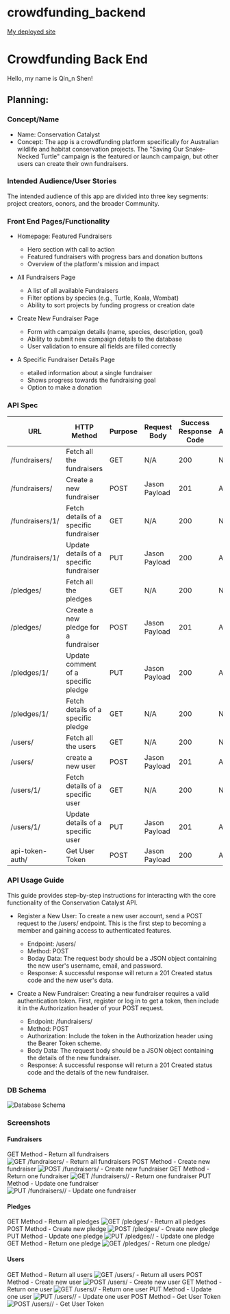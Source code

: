 # crowdfunding_backend
[My deployed site](https://conservation-catalyst-7ab9167ac176.herokuapp.com/fundraisers/)

# Crowdfunding Back End
Hello, my name is Qin_n Shen!

## Planning:
### Concept/Name
- Name: Conservation Catalyst
- Concept: The app is a crowdfunding platform specifically for Australian wildlife and habitat conservation projects. 
  The "Saving Our Snake-Necked Turtle" campaign is the featured or launch campaign, but other users can create their own fundraisers.

### Intended Audience/User Stories
The intended audience of this app are divided into three key segments: project creators, oonors, and the broader Community.

### Front End Pages/Functionality
- Homepage: Featured Fundraisers
    - Hero section with call to action
    - Featured fundraisers with progress bars and donation buttons
    - Overview of the platform's mission and impact

- All Fundraisers Page 
    - A list of all available Fundraisers
    - Filter options by species (e.g., Turtle, Koala, Wombat)
    - Ability to sort projects by funding progress or creation date

- Create New Fundraiser Page
    - Form with campaign details (name, species, description, goal) 
    - Ability to submit new campaign details to the database
    - User validation to ensure all fields are filled correctly

- A Specific  Fundraiser Details Page 
    - etailed information about a single fundraiser
    - Shows progress towards the fundraising goal 
    - Option to make a donation

### API Spec

| URL             | HTTP Method                             | Purpose | Request Body  | Success Response Code | Authentication/Authorisation |
| --------------- | --------------------------------------- | ------- | ------------- | --------------------- | ---------------------------- |
| /fundraisers/   | Fetch all the fundraisers               | GET     | N/A           | 200                   | None                         |
| /fundraisers/   | Create a new fundraiser                 | POST    | Jason Payload | 201                   | Any logged in user           |
| /fundraisers/1/ | Fetch details of a specific fundraiser  | GET     | N/A           | 200                   | None                         |
| /fundraisers/1/ | Update details of a specific fundraiser | PUT     | Jason Payload | 200                   | Any logged in user           |
| /pledges/       | Fetch all the pledges                   | GET     | N/A           | 200                   | None                         |
| /pledges/       | Create a new pledge for a fundraiser    | POST    | Jason Payload | 201                   | Any logged in user           |
| /pledges/1/     | Update comment of a specific pledge     | PUT     | Jason Payload | 200                   | Any logged in user           |
| /pledges/1/     | Fetch details of a specific pledge      | GET     | N/A           | 200                   | None                         |
| /users/         | Fetch all the users                     | GET     | N/A           | 200                   | None                         |
| /users/         | create a new user                       | POST    | Jason Payload | 201                   | Any logged in user           |
| /users/1/       | Fetch details of a specific user        | GET     | N/A           | 200                   | None                         |
| /users/1/       | Update details of a specific user       | PUT     | Jason Payload | 201                   | Any logged in user           |
| api-token-auth/ | Get User Token                          | POST    | Jason Payload | 200                   | Any logged in user           |

### API Usage Guide
This guide provides step-by-step instructions for interacting with the core functionality of the Conservation Catalyst API.
- Register a New User: To create a new user account, send a POST request to the /users/ endpoint. This is the first step to becoming a member and gaining access to authenticated features.
    - Endpoint: /users/
    - Method: POST
    - Boday Data: The request body should be a JSON object containing the new user's username, email, and password.
    - Response: A successful response will return a 201 Created status code and the new user's data.

- Create a New Fundraiser: Creating a new fundraiser requires a valid authentication token. First, register or log in to get a token, then include it in the Authorization header of your POST request.
    - Endpoint: /fundraisers/
    - Method: POST
    - Authorization: Include the token in the Authorization header using the Bearer Token scheme.
    - Body Data: The request body should be a JSON object containing the details of the new fundraiser.
    - Response: A successful response will return a 201 Created status code and the details of the new fundraiser.
  
### DB Schema
![Database Schema](database.drawio.svg)

### Screenshots
#### Fundraisers
GET Method - Return all fundraisers
![GET /fundraisers/ - Return all fundraisers](Screenshots/:fundraisers:%20-%20Return%20all%20fundraisers.png)
POST Method - Create new fundraiser
![POST /fundraisers/ - Create new fundraiser](Screenshots/:fundraisers:%20-%20Create%20new%20fundraiser.png)
GET Method - Return one fundraiser
![GET /fundraisers/<pk>/ - Return one fundraiser](Screenshots/:fundraisers:<pk>:%20-%20Return%20one%20fundraiser.png)
PUT Method - Update one fundraiser
![PUT /fundraisers/<pk>/ - Update one fundraiser](Screenshots/:fundraisers:<pk>:%20-%20Update%20one%20fundraiser.png)

#### Pledges
GET Method - Return all pledges
![GET /pledges/ - Return all pledges](Screenshots/:pledges:%20-%20Return%20all%20pledges.png)
POST Method - Create new pledge
![POST /pledges/ - Create new pledge](Screenshots/:pledges:%20-%20Create%20new%20pledge.png)
PUT Method - Update one pledge
![PUT /pledges/<pk>/ - Update one pledge](Screenshots/:pledges:<pk>:%20-%20Update%20one%20pledge.png)
GET Method - Return one pledge
![GET /pledges/<pk> - Return one pledge/](Screenshots/:pledges:%20-%20Return%20one%20pledge.png)

#### Users
GET Method - Return all users
![GET /users/ - Return all users](Screenshots/:users:%20-%20Return%20all%20users.png)
POST Method - Create new user
![POST /users/ - Create new user](Screenshots/:users:%20-%20Create%20new%20user.png)
GET Method - Return one user
![GET /users/<pk>/ - Return one user](Screenshots/:users:%20-%20Return%20one%20user.png)
PUT Method - Update one user
![PUT /users/<pk>/ - Update one user](Screenshots/:users:%20<pk>:%20-%20Update%20one%20user.png)
POST Method - Get User Token
![POST /users/<pk>/ - Get User Token](Screenshots/:api-token-auth:%20-%20Get%20User%20Token%20(Qin).png)